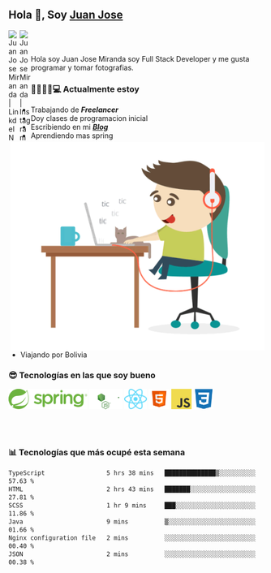 ## Hola 👋, Soy [Juan Jose](http://juanjoses.me)

<a href="https://www.linkedin.com/in/juanjosemirandam/">
  <img align="left" alt="Juan Jose Miranda | LinkdeIN" width="22px" src="https://cdn.jsdelivr.net/npm/simple-icons@v3/icons/linkedin.svg" />
</a>

<a href="https://www.instagram.com/juan.jose.miranda/">
  <img align="left" alt="Juan Jose Miranda | Instagram" width="22px" src="https://cdn.jsdelivr.net/npm/simple-icons@v3/icons/instagram.svg" />
</a>

<br /> <br />

Hola soy Juan Jose Miranda soy Full Stack Developer y me gusta programar y tomar fotografias.

<img align="right" alt="GIF" src="./images/gif-juanjose.gif" width="500" max-height="320" />

### 👨‍💻🕵‍♀💻 Actualmente estoy

- Trabajando de ***Freelancer***
- Doy clases de programacion inicial
- Escribiendo en mi ***[Blog](http://juanjoses.me)***
- Aprendiendo mas spring
- Viajando por Bolivia 

### 😎 Tecnologías en las que soy bueno

<code><img alt="Spring" height="40px" src="./images/spring-icon.svg"/></code>
<code><img alt="NodeJS" height="40px" src="./images/nodejs-icon.svg" /></code>
<code><img alt="ReactJS" height="40px" src="./images/react-icon.svg" /></code>
<code><img alt="HTML5" height="40px" src="./images/html-icon.png" /></code>
<code><img alt="JavaScript" height="40px" src="./images/js-icon.png"  /></code>
<code><img alt="CSS3" height="40px" src="./images/css-icon.png" /></code>

<br/><br/>

### 📊 Tecnologías que más ocupé esta semana

<!--START_SECTION:waka-->

```text
TypeScript                 5 hrs 38 mins   ██████████████▒░░░░░░░░░░   57.63 %
HTML                       2 hrs 43 mins   ███████░░░░░░░░░░░░░░░░░░   27.81 %
SCSS                       1 hr 9 mins     ███░░░░░░░░░░░░░░░░░░░░░░   11.86 %
Java                       9 mins          ▒░░░░░░░░░░░░░░░░░░░░░░░░   01.66 %
Nginx configuration file   2 mins          ░░░░░░░░░░░░░░░░░░░░░░░░░   00.40 %
JSON                       2 mins          ░░░░░░░░░░░░░░░░░░░░░░░░░   00.38 %
```

<!--END_SECTION:waka-->

<!-- ### 📌🤓 Últimos artículos en mi blog -->